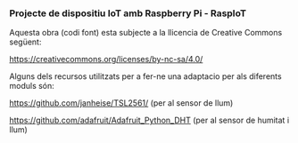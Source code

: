 ### Projecte de dispositiu IoT amb Raspberry Pi - RaspIoT

Aquesta obra (codi font) esta subjecte a la llicencia de Creative Commons següent:

https://creativecommons.org/licenses/by-nc-sa/4.0/



Alguns dels recursos utilitzats per a fer-ne una adaptacio per als diferents moduls són:

https://github.com/janheise/TSL2561/ (per al sensor de llum)

https://github.com/adafruit/Adafruit_Python_DHT (per al sensor de humitat i llum)
